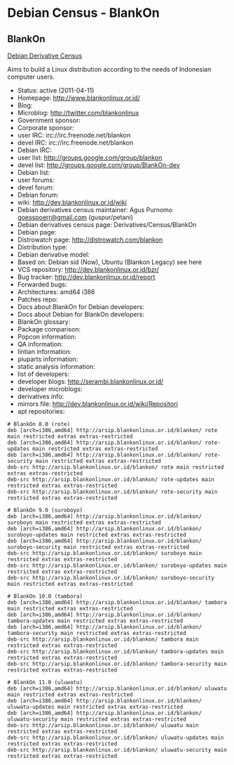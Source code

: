 # Debian Census - BlankOn

## BlankOn

[Debian Derivative Census](https://wiki.debian.org/Derivatives/Census/BlankOn)

Aims to build a Linux distribution according to the needs of Indonesian computer users.

- Status: active (2011-04-11)
- Homepage: http://www.blankonlinux.or.id/
- Blog:
- Microblog: http://twitter.com/blankonlinux
- Government sponsor:
- Corporate sponsor:
- user IRC: irc://irc.freenode.net/blankon
- devel IRC: irc://irc.freenode.net/blankon
- Debian IRC:
- user list: http://groups.google.com/group/blankon
- devel list: http://groups.google.com/group/BlankOn-dev
- Debian list:
- user forums:
- devel forum:
- Debian forum:
- wiki: http://dev.blankonlinux.or.id/wiki
- Debian derivatives census maintainer: Agus Purnomo <goesspoerr@gmail.com> (guspur/petani)
- Debian derivatives census page: Derivatives/Census/BlankOn
- Debian page:
- Distrowatch page: http://distrowatch.com/blankon
- Distribution type:
- Debian derivative model:
- Based on: Debian sid (Now), Ubuntu (Blankon Legacy) see here
- VCS repository: http://dev.blankonlinux.or.id/bzr/
- Bug tracker: http://dev.blankonlinux.or.id/report
- Forwarded bugs:
- Architectures: amd64 i386
- Patches repo:
- Docs about BlankOn for Debian developers:
- Docs about Debian for BlankOn developers:
- BlankOn glossary:
- Package comparison:
- Popcon information:
- QA information:
- lintian information:
- piuparts information:
- static analysis information:
- list of developers:
- developer blogs: http://serambi.blankonlinux.or.id/
- developer microblogs:
- derivatives info:
- mirrors file: http://dev.blankonlinux.or.id/wiki/Repositori
- apt repositories:

```
# BlankOn 8.0 (rote)
deb [arch=i386,amd64] http://arsip.blankonlinux.or.id/blankon/ rote main restricted extras extras-restricted
deb [arch=i386,amd64] http://arsip.blankonlinux.or.id/blankon/ rote-updates main restricted extras extras-restricted
deb [arch=i386,amd64] http://arsip.blankonlinux.or.id/blankon/ rote-security main restricted extras extras-restricted
deb-src http://arsip.blankonlinux.or.id/blankon/ rote main restricted extras extras-restricted
deb-src http://arsip.blankonlinux.or.id/blankon/ rote-updates main restricted extras extras-restricted
deb-src http://arsip.blankonlinux.or.id/blankon/ rote-security main restricted extras extras-restricted

# BlankOn 9.0 (suroboyo)
deb [arch=i386,amd64] http://arsip.blankonlinux.or.id/blankon/ suroboyo main restricted extras extras-restricted
deb [arch=i386,amd64] http://arsip.blankonlinux.or.id/blankon/ suroboyo-updates main restricted extras extras-restricted
deb [arch=i386,amd64] http://arsip.blankonlinux.or.id/blankon/ suroboyo-security main restricted extras extras-restricted
deb-src http://arsip.blankonlinux.or.id/blankon/ suroboyo main restricted extras extras-restricted
deb-src http://arsip.blankonlinux.or.id/blankon/ suroboyo-updates main restricted extras extras-restricted
deb-src http://arsip.blankonlinux.or.id/blankon/ suroboyo-security main restricted extras extras-restricted

# BlankOn 10.0 (tambora)
deb [arch=i386,amd64] http://arsip.blankonlinux.or.id/blankon/ tambora main restricted extras extras-restricted
deb [arch=i386,amd64] http://arsip.blankonlinux.or.id/blankon/ tambora-updates main restricted extras extras-restricted
deb [arch=i386,amd64] http://arsip.blankonlinux.or.id/blankon/ tambora-security main restricted extras extras-restricted
deb-src http://arsip.blankonlinux.or.id/blankon/ tambora main restricted extras extras-restricted
deb-src http://arsip.blankonlinux.or.id/blankon/ tambora-updates main restricted extras extras-restricted
deb-src http://arsip.blankonlinux.or.id/blankon/ tambora-security main restricted extras extras-restricted

# BlankOn 11.0 (uluwatu)
deb [arch=i386,amd64] http://arsip.blankonlinux.or.id/blankon/ uluwatu main restricted extras extras-restricted
deb [arch=i386,amd64] http://arsip.blankonlinux.or.id/blankon/ uluwatu-updates main restricted extras extras-restricted
deb [arch=i386,amd64] http://arsip.blankonlinux.or.id/blankon/ uluwatu-security main restricted extras extras-restricted
deb-src http://arsip.blankonlinux.or.id/blankon/ uluwatu main restricted extras extras-restricted
deb-src http://arsip.blankonlinux.or.id/blankon/ uluwatu-updates main restricted extras extras-restricted
deb-src http://arsip.blankonlinux.or.id/blankon/ uluwatu-security main restricted extras extras-restricted
```